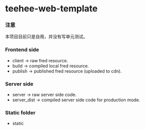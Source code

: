 # teehee-web-template

### 注意

本项目目前只是自用，并没有写单元测试。

### Frontend side
* client -> raw fred resource.
* build -> compiled local fred resource. 
* publish -> published fred resource (uploaded to cdn).

### Server side
* server -> raw server side code.
* server_dist -> compiled server side code for production mode.

### Static folder

* static
